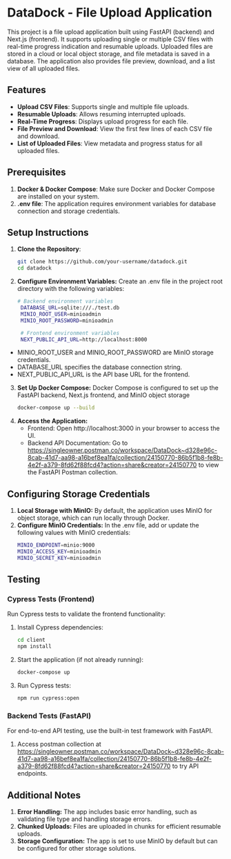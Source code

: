 # DataDock - File Upload Application

This project is a file upload application built using FastAPI (backend) and Next.js (frontend). It supports uploading single or multiple CSV files with real-time progress indication and resumable uploads. Uploaded files are stored in a cloud or local object storage, and file metadata is saved in a database. The application also provides file preview, download, and a list view of all uploaded files.

## Features

- **Upload CSV Files**: Supports single and multiple file uploads.
- **Resumable Uploads**: Allows resuming interrupted uploads.
- **Real-Time Progress**: Displays upload progress for each file.
- **File Preview and Download**: View the first few lines of each CSV file and download.
- **List of Uploaded Files**: View metadata and progress status for all uploaded files.

## Prerequisites

1. **Docker & Docker Compose**: Make sure Docker and Docker Compose are installed on your system.
2. **.env file**: The application requires environment variables for database connection and storage credentials.

## Setup Instructions

1. **Clone the Repository**:
   ```bash
   git clone https://github.com/your-username/datadock.git
   cd datadock

2. **Configure Environment Variables:** Create an .env file in the project root directory with the following variables:
   ```bash
   # Backend environment variables
    DATABASE_URL=sqlite:///./test.db
    MINIO_ROOT_USER=minioadmin
    MINIO_ROOT_PASSWORD=minioadmin

    # Frontend environment variables
    NEXT_PUBLIC_API_URL=http://localhost:8000

- MINIO_ROOT_USER and MINIO_ROOT_PASSWORD are MinIO storage credentials.
- DATABASE_URL specifies the database connection string.
- NEXT_PUBLIC_API_URL is the API base URL for the frontend.

3. **Set Up Docker Compose:** Docker Compose is configured to set up the FastAPI backend, Next.js frontend, and MinIO object storage
    ```bash
   docker-compose up --build
4. **Access the Application:**
   - Frontend: Open http://localhost:3000 in your browser to access the UI.
   - Backend API Documentation: Go to https://singleowner.postman.co/workspace/DataDock~d328e96c-8cab-41d7-aa98-a16bef8ea1fa/collection/24150770-86b5f1b8-fe8b-4e2f-a379-8fd62f88fcd4?action=share&creator=24150770 to view the FastAPI Postman collection.

## Configuring Storage Credentials
1. **Local Storage with MinIO:** By default, the application uses MinIO for object storage, which can run locally through Docker.
2. **Configure MinIO Credentials:** In the .env file, add or update the following values with MinIO credentials:
    ```bash
    MINIO_ENDPOINT=minio:9000
    MINIO_ACCESS_KEY=minioadmin
    MINIO_SECRET_KEY=minioadmin

## Testing
### Cypress Tests (Frontend)

Run Cypress tests to validate the frontend functionality: 
1. Install Cypress dependencies:

    ```bash
    cd client
    npm install
2. Start the application (if not already running):

    ```bash
    docker-compose up
3. Run Cypress tests:

    ```bash
    npm run cypress:open

### Backend Tests (FastAPI)
For end-to-end API testing, use the built-in test framework with FastAPI.

1. Access postman collection at https://singleowner.postman.co/workspace/DataDock~d328e96c-8cab-41d7-aa98-a16bef8ea1fa/collection/24150770-86b5f1b8-fe8b-4e2f-a379-8fd62f88fcd4?action=share&creator=24150770 to try API endpoints.

## Additional Notes

1. **Error Handling:** The app includes basic error handling, such as validating file type and handling storage errors.
2. **Chunked Uploads:** Files are uploaded in chunks for efficient resumable uploads.
3. **Storage Configuration:** The app is set to use MinIO by default but can be configured for other storage solutions.
